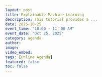 ```yaml
---
layout: post
title: Explainable Machine Learning
description: This tutorial provides a ...
date: 2025-10-25
event_time: "10:00 - 11：00 AM"        
event_date: "Oct 25, 2025"
category: agenda
author:
image:
video_embed:
tags: [Online Agenda]
featured: false
toc: false
---
```



